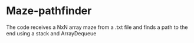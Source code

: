 # Maze-pathfinder
The code receives a NxN array maze from a .txt file and finds a path to the end using a stack and ArrayDequeue
